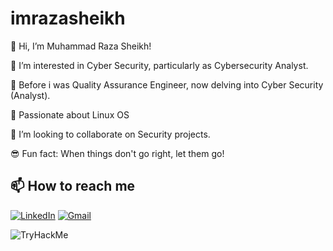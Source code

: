 # imrazasheikh

👋 Hi, I’m Muhammad Raza Sheikh!

👀 I’m interested in Cyber Security, particularly as Cybersecurity Analyst.

🌱 Before i was Quality Assurance Engineer, now delving into Cyber Security (Analyst).

🐧 Passionate about Linux OS

💞️ I’m looking to collaborate on Security projects.

😎 Fun fact: When things don't go right, let them go!


## 📫 How to reach me
[![LinkedIn](https://img.shields.io/badge/LinkedIn-blue?logo=linkedin&logoColor=white)](https://linkedin.com/in/[YOUR_LINK](https://www.linkedin.com/in/muhammad-raza-sheikh-450106348/))
[![Gmail](https://img.shields.io/badge/Gmail-red?logo=gmail&logoColor=white)](mailto:sqarazasheikh@gmail.com)


![TryHackMe](https://tryhackme-badges.s3.amazonaws.com/https://tryhackme.com/p/MuhammadRazaSheikh)

